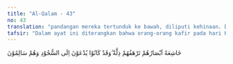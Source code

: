 ```yaml
---
title: "Al-Qalam - 43"
no: 43
translation: "pandangan mereka tertunduk ke bawah, diliputi kehinaan. Dan sungguh, dahulu (di dunia) mereka telah diseru untuk bersujud pada waktu mereka sehat (tetapi mereka tidak melakukan). "
tafsir: "Dalam ayat ini diterangkan bahwa orang-orang kafir pada hari Kiamat berada dalam keadaan tidak berdaya sedikit pun. Tidak ada yang memberi mereka pertolongan dan mereka dalam keadaan hina-dina. Mereka hanya dalam keadaan penuh penyesalan, tetapi semua itu tidak berguna lagi.\n\nKetika hidup di dunia dahulu, mereka dalam keadaan sehat, berkecukupan, berkuasa, dan berpangkat, tetapi mereka tidak mau salat, sujud dan menyembah Allah, serta menyerahkan diri kepada-Nya. Setelah di akhirat, di waktu penyesalan itu tiba, mereka memanggil Tuhan, ingin mengerjakannya untuk menghambakan diri kepada-Nya, akan tetapi mereka tidak sanggup mengerjakannya lagi. Hal itu karena di samping tulang-tulang mereka telah lemah, pintu tobat juga telah ditutup. Hanya orang-orang beriman sajalah yang dapat bersujud di akhirat ketika Allah menampakkan diri-Nya kepada mereka"
---
```


خَاشِعَةً اَبْصَارُهُمْ تَرْهَقُهُمْ ذِلَّةٌ  ۗوَقَدْ كَانُوْا يُدْعَوْنَ اِلَى السُّجُوْدِ وَهُمْ سَالِمُوْنَ 

